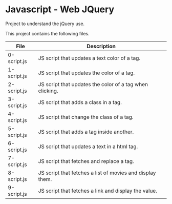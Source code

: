 # Javascript - Web JQuery

Project to understand the jQuery use.

This project contains the following files.

| File | Description |
| ---- | ----------- |
| 0-script.js | JS script that updates a text color of a tag. |
| 1-script.js | JS script that updates the color of a tag. |
| 2-script.js | JS script that updates the color of a tag when clicking. |
| 3-script.js | JS script that adds a class in a tag. |
| 4-script.js | JS script that change the class of a tag. |
| 5-script.js | JS script that adds a tag inside another. |
| 6-script.js | JS script that updates a text in a html tag. |
| 7-script.js | JS script that fetches and replace a tag. |
| 8-script.js | JS script that fetches a list of movies and display them. |
| 9-script.js | JS script that fetches a link and display the value.  |
